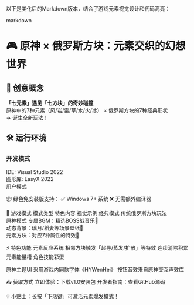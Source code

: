 以下是美化后的Markdown版本，结合了游戏元素视觉设计和代码高亮：

markdown
# 🎮 原神 × 俄罗斯方块：元素交织的幻想世界

## 🌈 创意概念
​**​「七元素」遇见「七方块」的奇妙碰撞​**​  
原神中的7种元素（风/岩/雷/草/水/火/冰） × 俄罗斯方块的7种经典形状  
⇒ 诞生全新玩法！

## 🛠️ 运行环境
### 开发模式  
IDE: Visual Studio 2022  
图形库: EasyX 2022  
用户模式

📦 绿色免安装版支持：
✅ Windows 7+ 系统
❌ 无需额外编译器

🎵 游戏模式
模式类型	特色内容	视觉示例
经典模式	传统俄罗斯方块玩法	
​​原神模式​​	专属BGM：精选BOSS战音乐🎵	
动态背景：璃月/稻妻等场景壁纸🌄	
元素方块：对应7种属性的特效💫	 

⚡ 特色功能
​​元素反应系统​​
相邻方块触发「超导/蒸发/扩散」等特效
连续消除积累元素能量槽
​​角色技能彩蛋​​

​​原神主题UI​​
采用游戏内同款字体《HYWenHei》
按钮音效来自原神交互声效库

📥 获取方式
立即体验：下载v1.0安装包
开发者指南：查看GitHub源码

💡 小贴士：长按「下落键」可激活元素爆发模式！
